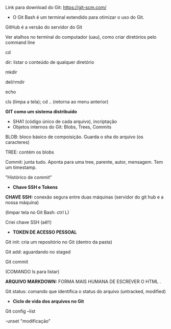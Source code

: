 Link para download do Git: https://git-scm.com/

- O Git Bash é um terminal extendido para otimizar o uso do Git.

GitHub é a versão do servidor do Git 

Ver atalhos no terminal do computador (uau), como criar diretórios pelo command line 

cd 

dir: listar o conteúdo de qualquer diretório 

mkdir 

del/rmdir 

echo 

cls (limpa a tela); cd .. (retorna ao menu anterior) 

 

**GIT como um sistema distribuído** 

- SHA1 (código único de cada arquivo), incriptação 
- Objetos internos do Git: Blobs, Trees, Commits 

 

BLOB: bloco básico de compoisição. Guarda o sha do arquivo (os caracteres) 

TREE: contém os blobs 

Commit: junta tudo. Aponta para uma tree, parente, autor, mensagem. Tem um timestamp. 

"Histórico de commit" 

 

- **Chave SSH e Tokens** 

**CHAVE SSH:** conexão segura entre duas máquinas (servidor do git hub e a nossa máquina) 

(limpar tela no Git Bash: ctrl L) 

Criei chave SSH  (aê!!)

- **TOKEN DE ACESSO PESSOAL** 

 Git init: cria um repositório no Git (dentro da pasta) 

Git add: aguardando no staged 

Git commit 

(COMANDO ls para listar) 

 

**ARQUIVO MARKDOWN:** FORMA MAIS HUMANA DE ESCREVER O HTML .

Git status: comando que identifica o status do arquivo (untracked, modified) 

- **Ciclo de vida dos arquivos no Git** 

 Git config –list 

-unset "modificação" 